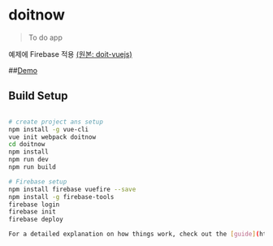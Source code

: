 # doitnow

> To do app

예제에 Firebase 적용 [(원본: doit-vuejs)](https://github.com/joshua1988/doit-vuejs) <br>

##[Demo](https://doitnow-53d8d.firebaseapp.com)

## Build Setup

``` bash

# create project ans setup
npm install -g vue-cli
vue init webpack doitnow
cd doitnow
npm install
npm run dev
npm run build

# Firebase setup
npm install firebase vuefire --save
npm install -g firebase-tools
firebase login
firebase init
firebase deploy

For a detailed explanation on how things work, check out the [guide](http://vuejs-templates.github.io/webpack/) and [docs for vue-loader](http://vuejs.github.io/vue-loader).
